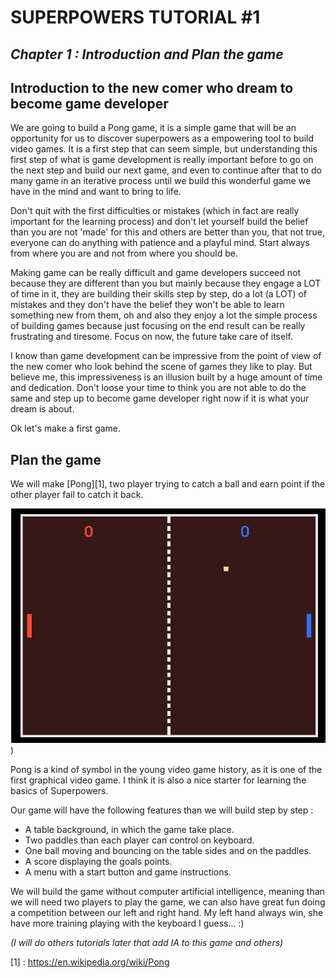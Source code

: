 # SUPERPOWERS TUTORIAL #1
## *Chapter 1 : Introduction and Plan the game*

## Introduction to the new comer who dream to become game developer

We are going to build a Pong game, it is a simple game that will be an opportunity for us to discover superpowers as a empowering tool to build video games. It is a first step that can seem simple, but understanding this first step of what is game development is really important before to go on the next step and build our next game, and even to continue after that to do many game in an iterative process until we build this wonderful game we have in the mind and want to bring to life.

Don't quit with the first difficulties or mistakes (which in fact are really important for the learning process) and don't let yourself build the belief than you are not 'made' for this and others are better than you, that not true, everyone can do anything with patience and a playful mind. Start always from where you are and not from where you should be.

Making game can be really difficult and game developers succeed not because they are different than you but mainly because they engage a LOT of time in it, they are building their skills step by step, do a lot (a LOT) of mistakes and they don't have the belief they won't be able to learn something new from them, oh and also they enjoy a lot the simple process of building games because just focusing on the end result can be really frustrating and tiresome. Focus on now, the future take care of itself.

I know than game development can be impressive from the point of view of the new comer who look behind the scene of games they like to play. But believe me, this impressiveness is an illusion built by a huge amount of time and dedication. Don't loose your time to think you are not able to do the same and step up to become game developer right now if it is what your dream is about.

Ok let's make a first game.

## Plan the game

We will make [Pong][1], two player trying to catch a ball and earn point if the other player fail to catch it back.

![pong.png](img/pong.png))

Pong is a kind of symbol in the young video game history, as it is one of the first graphical video game.
I think it is also a nice starter for learning the basics of Superpowers.

Our game will have the following features than we will build step by step :

* A table background, in which the game take place.
* Two paddles than each player can control on keyboard.
* One ball moving and bouncing on the table sides and on the paddles.
* A score displaying the goals points.
* A menu with a start button and game instructions.

We will build the game without computer artificial intelligence, meaning than we will need two players to play the game, we can also have great fun doing a competition between our left and right hand. My left hand always win, she have more training playing with the keyboard I guess... :)

*(I will do others tutorials later that add IA to this game and others)*

[1] : https://en.wikipedia.org/wiki/Pong
